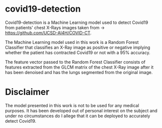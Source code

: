# covid19-detection


Covid19-detection is a Machine Learning model used to detect Covid19 from patients' chest X-Rays images taken from -> https://github.com/UCSD-AI4H/COVID-CT.

The Machine Learning model used in this work is a Random Forest Classifier that classifies an X-Ray image as positive or negative implying whether the patient has contracted Covid19 or not with a 95% accuracy.

The feature vector passed to the Random Forest Classifier consists of features extracted from the GLCM matrix of the chest X-Ray image after it has been denoised and has the lungs segmented from the original image.

# Disclaimer

The model presented in this work is not to be used for any medical purposes. It has been developed out of personal interest on the subject and under no circumstances do I allege that it can be deployed to accurately detect Covid19.


